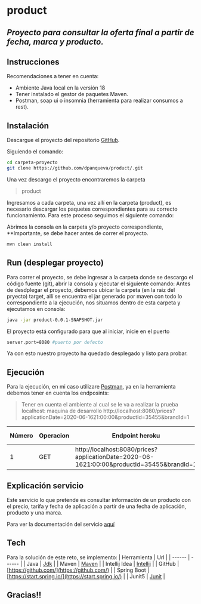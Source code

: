 # product
## _Proyecto para consultar la oferta final a partir de fecha, marca y producto._

## Instrucciones
Recomendaciones a tener en cuenta:
- Ambiente Java local en la versión 18 
- Tener instalado el gestor de paquetes Maven.
- Postman, soap ui o insomnia (herramienta para realizar consumos a rest).

## Instalación

Descargue el proyecto del repositorio [GitHub](https://github.com/dpanqueva/product/).

Siguiendo el comando:

```sh
cd carpeta-proyecto
git clone https://github.com/dpanqueva/product/.git
```

Una vez descargo el proyecto encontraremos la carpeta
> product


Ingresamos a cada carpeta, una vez allí en la carpeta (product), es necesario descargar los paquetes correspondientes para su correcto funcionamiento.
Para este proceso seguimos el siguiente comando:

Abrimos la consola en la carpeta y/o proyecto correspondiente, **Importante, se debe hacer antes de correr el proyecto.

```sh
mvn clean install
```
## Run (desplegar proyecto)
Para correr el proyecto, se debe ingresar a la carpeta donde se descargo el código fuente (git), abrir la consola y ejecutar el siguiente comando:
Antes de desdplegar el proyecto, debemos ubicar la carpeta (en la raiz del pryecto) target, allí se encuentra el jar generado por maven con todo lo correspondiente a la ejecución, nos situamos dentro de esta carpeta y ejecutamos en consola:
```sh
java -jar product-0.0.1-SNAPSHOT.jar
```

El proyecto está configurado para que al iniciar, inicie en el puerto
```sh
server.port=8080 #puerto por defecto
```

Ya con esto nuestro proyecto ha quedado desplegado y listo para probar.


## Ejecución
Para la ejecución, en mi caso utilizare [Postman](https://www.postman.com/downloads/), ya en la herramienta debemos tener en cuenta los endposints:

> Tener en cuenta el ambiente al cual se le va a realizar la prueba
> localhost: maquina de desarrollo
> http://localhost:8080/prices?applicationDate=2020-06-1621:00:00&productId=35455&brandId=1


|Número| Operacion | Endpoint heroku|Endpoint local|
|------ | ------ | ------ | ------ |
|1| GET | http://localhost:8080/prices?applicationDate=2020-06-1621:00:00&productId=35455&brandId=1 |


## Explicación servicio 
Este servicio lo que pretende es consultar información de un producto con el precio, tarifa y fecha de aplicación a partir de una fecha de aplicación, producto y una marca.

Para ver la documentación del servicio [aquí](https://github.com/dpanqueva/commerce-test-dev/wiki)

## Tech
Para la solución de este reto, se implemento:
| Herramienta | Url |
| ------ | ------ |
| Java | [Jdk](https://openjdk.java.net/projects/jdk/18/) |
| Maven | [Maven](https://maven.apache.org/download.cgi) |
| Intellij Idea | [Intellij](https://www.jetbrains.com/es-es/idea/download) |
| GitHub | [https://github.com/](https://github.com/) |
| Spring Boot | [https://start.spring.io/](https://start.spring.io/) |
| Junit5 | [Junit](https://junit.org/junit5/) |

## Gracias!!
